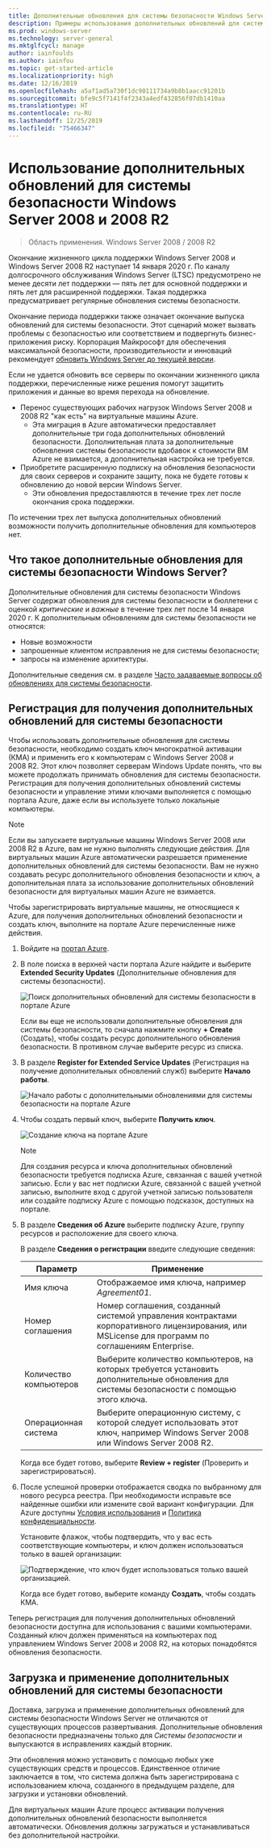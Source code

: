 ```yaml
---
title: Дополнительные обновления для системы безопасности Windows Server 2008 и 2008 R2
description: Примеры использования дополнительных обновлений для системы безопасности Windows Server 2008 и 2008 R2 по окончании жизненного цикла поддержки.
ms.prod: windows-server
ms.technology: server-general
ms.mktglfcycl: manage
author: iainfoulds
ms.author: iainfou
ms.topic: get-started-article
ms.localizationpriority: high
ms.date: 12/16/2019
ms.openlocfilehash: a5af1ad5a730f1dc90111734a9b8b1aacc91201b
ms.sourcegitcommit: bfe9c5f7141f4f2343a4edf432856f07db1410aa
ms.translationtype: HT
ms.contentlocale: ru-RU
ms.lasthandoff: 12/25/2019
ms.locfileid: "75466347"
---
```

# <a name="how-to-use-windows-server-2008-and-2008-r2-extended-security-updates-esu"></a>Использование дополнительных обновлений для системы безопасности Windows Server 2008 и 2008 R2

>Область применения. Windows Server 2008 / 2008 R2

Окончание жизненного цикла поддержки Windows Server 2008 и Windows Server 2008 R2 наступает 14 января 2020 г. По каналу долгосрочного обслуживания Windows Server (LTSC) предусмотрено не менее десяти лет поддержки — пять лет для основной поддержки и пять лет для расширенной поддержки. Такая поддержка предусматривает регулярные обновления системы безопасности.

Окончание периода поддержки также означает окончание выпуска обновлений для системы безопасности. Этот сценарий может вызвать проблемы с безопасностью или соответствием и подвергнуть бизнес-приложения риску. Корпорация Майкрософт для обеспечения максимальной безопасности, производительности и инноваций рекомендует [обновить Windows Server до текущей версии](modernize-windows-server-2008.md).

Если не удается обновить все серверы по окончании жизненного цикла поддержки, перечисленные ниже решения помогут защитить приложения и данные во время перехода на обновление.

* Перенос существующих рабочих нагрузок Windows Server 2008 и 2008 R2 "как есть" на виртуальные машины Azure.
    * Эта миграция в Azure автоматически предоставляет дополнительные три года дополнительных обновлений безопасности. Дополнительная плата за дополнительные обновления системы безопасности вдобавок к стоимости ВМ Azure не взимается, а дополнительная настройка не требуется.
* Приобретите расширенную подписку на обновления безопасности для своих серверов и сохраните защиту, пока не будете готовы к обновлению до новой версии Windows Server.
    * Эти обновления предоставляются в течение трех лет после окончания срока поддержки.

По истечении трех лет выпуска дополнительных обновлений возможности получить дополнительные обновления для компьютеров нет.

## <a name="what-are-extended-security-updates-for-windows-server"></a>Что такое дополнительные обновления для системы безопасности Windows Server?

Дополнительные обновления для системы безопасности Windows Server содержат обновления для системы безопасности и бюллетени с оценкой *критические* и *важные* в течение трех лет после 14 января 2020 г. К дополнительным обновлениям для системы безопасности не относятся:

* Новые возможности
* запрошенные клиентом исправления не для системы безопасности;
* запросы на изменение архитектуры.

Дополнительные сведения см. в разделе [Часто задаваемые вопросы об обновлениях для системы безопасности](https://www.microsoft.com/cloud-platform/extended-security-updates).

## <a name="register-for-extended-security-updates"></a>Регистрация для получения дополнительных обновлений для системы безопасности

Чтобы использовать дополнительные обновления для системы безопасности, необходимо создать ключ многократной активации (КМА) и применить его к компьютерам с Windows Server 2008 и 2008 R2. Этот ключ позволяет серверам Windows Update понять, что вы можете продолжать принимать обновления для системы безопасности. Регистрация для получения дополнительных обновлений системы безопасности и управление этими ключами выполняется с помощью портала Azure, даже если вы используете только локальные компьютеры.

> [!NOTE]
> Если вы запускаете виртуальные машины Windows Server 2008 или 2008 R2 в Azure, вам не нужно выполнять следующие действия. Для виртуальных машин Azure автоматически разрешается применение дополнительных обновлений для системы безопасности. Вам не нужно создавать ресурс дополнительного обновления безопасности и ключ, а дополнительная плата за использование дополнительных обновлений безопасности для виртуальных машин Azure не взимается.

Чтобы зарегистрировать виртуальные машины, не относящиеся к Azure, для получения дополнительных обновлений безопасности и создать ключ, выполните на портале Azure перечисленные ниже действия.

1. Войдите на [портал Azure](https://portal.azure.com/).
1. В поле поиска в верхней части портала Azure найдите и выберите **Extended Security Updates** (Дополнительные обновления для системы безопасности).

    ![Поиск дополнительных обновлений для системы безопасности в портале Azure](media/extended-security-updates/esu-portal-search.png)

    Если вы еще не использовали дополнительные обновления для системы безопасности, то сначала нажмите кнопку **+ Create** (Создать), чтобы создать ресурс дополнительного обновления безопасности. В противном случае выберите ресурс из списка.

1. В разделе **Register for Extended Service Updates** (Регистрация на получение дополнительных обновлений служб) выберите **Начало работы**.

    ![Начало работы с дополнительными обновлениями для системы безопасности на портале Azure](media/extended-security-updates/get-started-with-esu.png)

1. Чтобы создать первый ключ, выберите **Получить ключ**.

    ![Создание ключа на портале Azure](media/extended-security-updates/get-key.png)

    > [!NOTE]
    > Для создания ресурса и ключа дополнительных обновлений безопасности требуется подписка Azure, связанная с вашей учетной записью. Если у вас нет подписки Azure, связанной с вашей учетной записью, выполните вход с другой учетной записью пользователя или создайте подписку Azure с помощью подсказок, доступных на портале.

1. В разделе **Сведения об Azure** выберите подписку Azure, группу ресурсов и расположение для своего ключа.

    В разделе **Сведения о регистрации** введите следующие сведения:

    | Параметр             | Применение |
    |---------------------|-------|
    | Имя ключа            | Отображаемое имя ключа, например *Agreement01*. |
    | Номер соглашения    | Номер соглашения, созданный системой управления контрактами корпоративного лицензирования, или MSLicense для программ по соглашениям Enterprise. |
    | Количество компьютеров | Выберите количество компьютеров, на которых требуется установить дополнительные обновления для системы безопасности с помощью этого ключа. |
    | Операционная система    | Выберите операционную систему, с которой следует использовать этот ключ, например Windows Server 2008 или Windows Server 2008 R2. |

    Когда все будет готово, выберите **Review + register** (Проверить и зарегистрироваться).

1. После успешной проверки отображается сводка по выбранному для нового ресурса реестра. При необходимости исправьте все найденные ошибки или измените свой вариант конфигурации. Для Azure доступны [Условия использования](https://azure.microsoft.com/support/legal/) и [Политика конфиденциальности](https://privacy.microsoft.com/privacystatement).

    Установите флажок, чтобы подтвердить, что у вас есть соответствующие компьютеры, и ключ должен использоваться только в вашей организации:

    ![Подтверждение, что ключ будет использоваться только вашей организацией.](media/extended-security-updates/confirm-key-usage.png)

    Когда все будет готово, выберите команду **Создать**, чтобы создать КМА.

Теперь регистрация для получения дополнительных обновлений безопасности доступна для использования с вашими компьютерами. Созданный ключ должен применяться на компьютерах под управлением Windows Server 2008 и 2008 R2, на которых понадобятся обновления безопасности.

## <a name="download-and-apply-extended-security-updates"></a>Загрузка и применение дополнительных обновлений для системы безопасности

Доставка, загрузка и применение дополнительных обновлений для системы безопасности Windows Server не отличаются от существующих процессов развертывания. Дополнительные обновления безопасности предназначены только для *Системы безопасности* и выпускаются в исправлениях каждый вторник.

Эти обновления можно установить с помощью любых уже существующих средств и процессов. Единственное отличие заключается в том, что система должна быть зарегистрирована с использованием ключа, созданного в предыдущем разделе, для загрузки и установки обновлений.

Для виртуальных машин Azure процесс активации получения дополнительных обновлений безопасности выполняется автоматически. Обновления должны загружаться и устанавливаться без дополнительной настройки.
